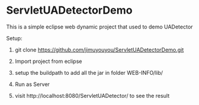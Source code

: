 # ServletUADetectorDemo

This is a simple eclipse web dynamic project that used to demo UADetector

Setup:<br>
1. git clone https://github.com/jimuyouyou/ServletUADetectorDemo.git<p>
2. Import project from eclipse<p>
3. setup the buildpath to add all the jar in folder WEB-INFO/lib/<p>
4. Run as Server<p>
5. visit http://localhost:8080/ServletUADetector/ to see the result<p>

